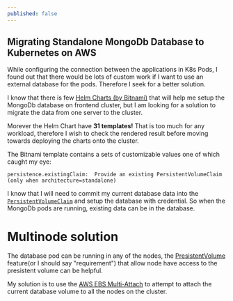 ```yaml
---
published: false
---
```


## Migrating Standalone MongoDb Database to Kubernetes on AWS

While configuring the connection between the applications in K8s Pods, I found out that there would be lots of custom work if I want to use an external database for the pods. Therefore I seek for a better solution.

I know that there is few [Helm Charts (by Bitnami)](https://artifacthub.io/packages/helm/bitnami/mongodb) that will help me setup the MongoDb database on frontend cluster, but I am looking for a solution to migrate the data from one server to the cluster. 

Morever the Helm Chart have **31 templates!** That is too much for any workload, therefore I wish to check the rendered result before moving towards deploying the charts onto the cluster.

The Bitnami template contains a sets of customizable values one of which caught my eye:

```persistence.existingClaim:  Provide an existing PersistentVolumeClaim (only when architecture=standalone)```

I know that I will need to commit my current database data into the [`PersistentVolumeClaim`](https://kubernetes.io/docs/reference/kubernetes-api/config-and-storage-resources/persistent-volume-claim-v1/) and setup the database with credential. So when the MongoDb pods are running, existing data can be in the database. 

# Multinode solution
The database pod can be running in any of the nodes, the [PresistentVolume](https://kubernetes.io/docs/reference/kubernetes-api/config-and-storage-resources/persistent-volume-v1/) feature(or I should say "requirement") that allow node have access to the presistent volume can be helpful.

My solution is to use the [AWS EBS Multi-Attach](https://docs.aws.amazon.com/AWSEC2/latest/UserGuide/ebs-volumes-multi.html) to attempt to attach the current database volume to all the nodes on the cluster.
